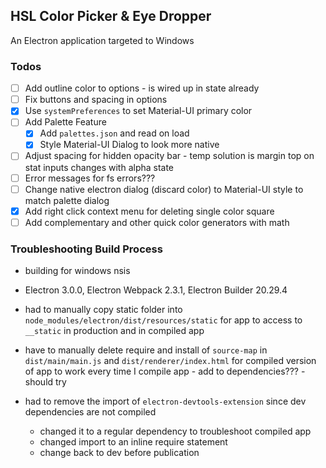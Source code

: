 ## HSL Color Picker & Eye Dropper

An Electron application targeted to Windows

### Todos

- [ ] Add outline color to options - is wired up in state already
- [ ] Fix buttons and spacing in options
- [x] Use `systemPreferences` to set Material-UI primary color
- [ ] Add Palette Feature
  - [x] Add `palettes.json` and read on load
  - [x] Style Material-UI Dialog to look more native
- [ ] Adjust spacing for hidden opacity bar - temp solution is margin top on stat inputs changes with alpha state
- [ ] Error messages for fs errors???
- [ ] Change native electron dialog (discard color) to Material-UI style to match palette dialog
- [x] Add right click context menu for deleting single color square
- [ ] Add complementary and other quick color generators with math

### Troubleshooting Build Process

- building for windows nsis

- Electron 3.0.0, Electron Webpack 2.3.1, Electron Builder 20.29.4

- had to manually copy static folder into `node_modules/electron/dist/resources/static` for app to access to `__static` in production and in compiled app

- have to manually delete require and install of `source-map` in `dist/main/main.js` and `dist/renderer/index.html` for compiled version of app to work every time I compile app - add to dependencies??? - should try

- had to remove the import of `electron-devtools-extension` since dev dependencies are not compiled
  - changed it to a regular dependency to troubleshoot compiled app
  - changed import to an inline require statement
  - change back to dev before publication
